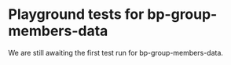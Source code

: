 # Playground tests for bp-group-members-data
We are still awaiting the first test run for bp-group-members-data.
